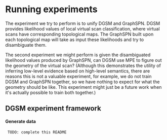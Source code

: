 # Running experiments

The experiment we try to perform is to unify DGSM and GraphSPN. DGSM provides
likelihood values of local virtual scan classification, where virtual scans
have corresponding topological maps. The GraphSPN built upon each topological
map will take as input these likelihoods and try to disambiguate them.

The second experiment we might perform is given the disambiguated likelihood values
produced by GraphSPN, can DGSM use MPE to figure out the geometry of the
virtual scan? (Although this demonstrates the utility of inferring low-level evidence
based on high-level semantics, there are reasons this is not a valuable experiment,
for example, we do not train DGSM and GraphSPN together, so we have nothing to expect
for what the geometry should be like. This experiment might just be a future work
when it's actually possible to train both together.)

## DGSM experiment framework

#### Generate data

     TODO: complete this README